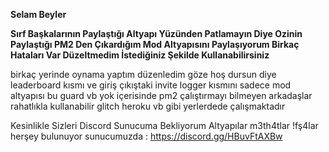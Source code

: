 __Selam Beyler__

**Sırf Başkalarının Paylaştığı Altyapı Yüzünden Patlamayın Diye Ozinin Paylaştığı PM2 Den Çıkardığım Mod Altyapısını Paylaşıyorum Birkaç Hataları Var Düzeltmedim İstediğiniz Şekilde Kullanabilirsiniz** 

birkaç yerinde oynama yaptım düzenledim göze hoş dursun diye leaderboard kısmı ve giriş çıkıştaki invite logger kısmını sadece mod altyapısı bu guard vb yok içerisinde pm2 çalıştırmayı bilmeyen arkadaşlar rahatlıkla kullanabilir glitch heroku vb gibi yerlerdede çalışmaktadır

Kesinlikle Sizleri Discord Sunucuma Bekliyorum Altyapılar m3th4tlar !fş4lar herşey bulunuyor sunucumuzda : https://discord.gg/HBuvFtAXBw
